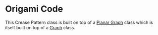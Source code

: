 # Origami Code

This Crease Pattern class is built on top of a [Planar Graph](docs/PlanarGraph.md) class which is itself built on top of a [Graph](docs/Graph.md) class.